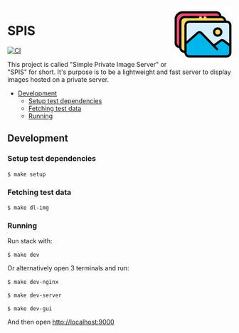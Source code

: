 <img align="right" width="128" height="128" src="logo.png">

<h1>SPIS</h1>

[![CI](https://github.com/gbbirkisson/spis/actions/workflows/ci.yml/badge.svg?branch=main)](https://github.com/gbbirkisson/spis/actions/workflows/ci.yml)

This project is called "Simple Private Image Server" or "SPIS" for short. It's purpose is to be a lightweight and fast server to display images hosted on a private server.

- [Development](#development)
  - [Setup test dependencies](#setup-test-dependencies)
  - [Fetching test data](#fetching-test-data)
  - [Running](#running)

## Development

### Setup test dependencies

```console
$ make setup
```

### Fetching test data

```console
$ make dl-img
```

### Running

Run stack with:

```console
$ make dev
```

Or alternatively open 3 terminals and run:

```console
$ make dev-nginx
```

```console
$ make dev-server
```

```console
$ make dev-gui
```

And then open [http://localhost:9000](http://localhost:9000)